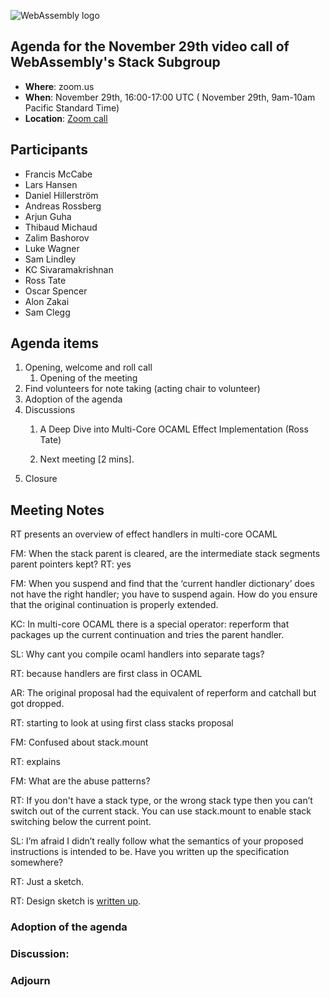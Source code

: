![WebAssembly logo](/images/WebAssembly.png)

## Agenda for the November 29th video call of WebAssembly's Stack Subgroup

- **Where**: zoom.us
- **When**:  November 29th, 16:00-17:00 UTC ( November 29th, 9am-10am Pacific Standard Time)
- **Location**: [Zoom call](https://zoom.us/j/91846860726?pwd=NVVNVmpvRVVFQkZTVzZ1dTFEcXgrdz09)


## Participants
- Francis McCabe
- Lars Hansen
- Daniel Hillerström
- Andreas Rossberg
- Arjun Guha
- Thibaud Michaud
- Zalim Bashorov
- Luke Wagner
- Sam Lindley
- KC Sivaramakrishnan
- Ross Tate
- Oscar Spencer
- Alon Zakai
- Sam Clegg


## Agenda items

1. Opening, welcome and roll call
    1. Opening of the meeting
1. Find volunteers for note taking (acting chair to volunteer)
1. Adoption of the agenda
1. Discussions
   1. A Deep Dive into Multi-Core OCAML Effect Implementation (Ross Tate)

   2. Next meeting [2 mins].
1. Closure

## Meeting Notes

RT presents an overview of effect handlers in multi-core OCAML

FM: When the stack parent is cleared, are the intermediate stack segments parent pointers kept?
RT: yes

FM: When you suspend and find that the ‘current handler dictionary’ does not have the right handler; you have to suspend again. How do you ensure that the original continuation is properly extended.

KC: In multi-core OCAML there is a special operator: reperform that packages up the current continuation and tries the parent handler.

SL: Why cant you compile ocaml handlers into separate tags?

RT: because handlers are first class in OCAML

AR: The original proposal had the equivalent of reperform and catchall but got dropped.

RT: starting to look at using first class stacks proposal

FM: Confused about stack.mount

RT: explains 

FM: What are the abuse patterns?

RT: If you don't have a stack type, or the wrong stack type then you can’t switch out of the current stack. You can use stack.mount to enable stack switching below the current point. 

SL: I’m afraid I didn’t really follow what the semantics of your proposed instructions is intended to be. Have you written up the specification somewhere?

RT: Just a sketch.

RT: Design sketch is [written up](https://github.com/WebAssembly/stack-switching/issues/5).

### Adoption of the agenda

### Discussion:

### Adjourn

